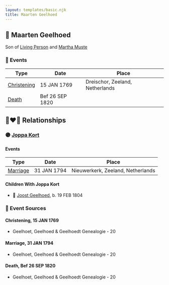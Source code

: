 ```yaml
---
layout: templates/basic.njk
title: Maarten Geelhoed
---
```

## 🔵 Maarten Geelhoed

Son of [Living Person](/people/2/25458048) and [Martha Muste](/people/9/90752360)

### 📆 Events

Type | Date | Place
------ | ------ | ------
[Christening](#event-event-0) | 15 JAN 1769 | Dreischor, Zeeland, Netherlands
[Death](#event-event-3) | Bef 26 SEP 1820 |

## 👩‍❤️‍👨 Relationships

### 🟣 [Joppa Kort](/people/5/56906995)

#### Events

Type | Date | Place
------ | ------ | ------
[Marriage](#event-family-0-event-0) | 31 JAN 1794 | Nieuwerkerk, Zeeland, Netherlands
#### Children With Joppa Kort
* 🔵 [Joost Geelhoed](/people/7/72031888), b. 19 FEB 1804
### 📰 Event Sources

#### <a id="event-event-0"></a> Christening, 15 JAN 1769
* Geelhoet, Geelhoed & Geelhoedt Genealogie  - 20

#### <a id="event-family-0-event-0"></a> Marriage, 31 JAN 1794
* Geelhoet, Geelhoed & Geelhoedt Genealogie  - 20
#### <a id="event-event-3"></a> Death, Bef 26 SEP 1820
* Geelhoet, Geelhoed & Geelhoedt Genealogie  - 20

